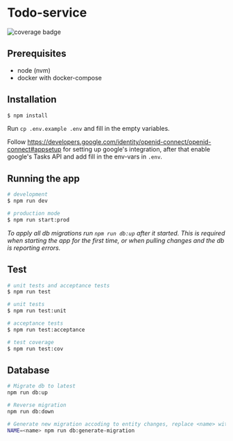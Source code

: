 # Todo-service

![coverage badge](https://img.shields.io/endpoint?url=https://raw.githubusercontent.com/wiki/stevensnoeijen/todo-service/coverage-diff-badge.json)

## Prerequisites

- node (nvm)
- docker with docker-compose

## Installation

```bash
$ npm install
```

Run `cp .env.example .env` and fill in the empty variables.

Follow https://developers.google.com/identity/openid-connect/openid-connect#appsetup for setting up google's integration, after that enable google's Tasks API and add fill in the env-vars in `.env`.

## Running the app

```bash
# development
$ npm run dev

# production mode
$ npm run start:prod
```

_To apply all db migrations run `npm run db:up` after it started._
_This is required when starting the app for the first time, or when pulling changes and the db is reporting errors._

## Test

```bash
# unit tests and acceptance tests
$ npm run test

# unit tests
$ npm run test:unit

# acceptance tests
$ npm run test:acceptance

# test coverage
$ npm run test:cov
```

## Database

```bash
# Migrate db to latest
npm run db:up

# Reverse migration
npm run db:down

# Generate new migration accoding to entity changes, replace <name> with a descriptive name
NAME=<name> npm run db:generate-migration
```
